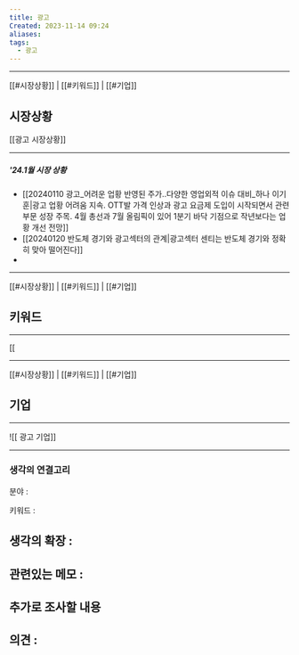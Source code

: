 ```yaml
---
title: 광고
Created: 2023-11-14 09:24
aliases: 
tags:
  - 광고
---
```

***
[[#시장상황]] | [[#키워드]] | [[#기업]]
## 시장상황
[[광고 시장상황]]
***
##### '24.1월 시장 상황
- [[20240110 광고_어려운 업황 반영된 주가..다양한 영업외적 이슈 대비_하나 이기훈|광고 업황 어려움 지속. OTT발 가격 인상과 광고 요금제 도입이 시작되면서 관련 부문 성장 주목. 4월 총선과 7월 올림픽이 있어 1분기 바닥 기점으로 작년보다는 업황 개선 전망]]
- [[20240120 반도체 경기와 광고섹터의 관계|광고섹터 센티는 반도체 경기와 정확히 맞아 떨어진다]]
- 

***
[[#시장상황]] | [[#키워드]] | [[#기업]]
## 키워드
***
[[

***
[[#시장상황]] | [[#키워드]] | [[#기업]]
## 기업
***
![[ 광고 기업]]

***
### 생각의 연결고리
분야 : 

키워드 : 

생각의 확장 :
- 

관련있는 메모 :   
- 

추가로 조사할 내용
- 

의견 : 
-  
